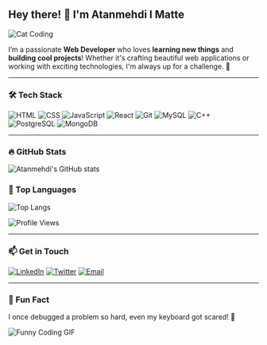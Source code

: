 ## Hey there! 👋 I'm Atanmehdi I Matte

![Cat Coding](https://media.giphy.com/media/JIX9t2j0ZTN9S/giphy.gif)

I’m a passionate **Web Developer** who loves **learning new things** and **building cool projects**! Whether it's crafting beautiful web applications or working with exciting technologies, I'm always up for a challenge. 🚀

---

### 🛠 Tech Stack
![HTML](https://img.shields.io/badge/-HTML-E34F26?logo=html5&logoColor=white)
![CSS](https://img.shields.io/badge/-CSS-1572B6?logo=css3&logoColor=white)
![JavaScript](https://img.shields.io/badge/-JavaScript-F7DF1E?logo=javascript&logoColor=black)
![React](https://img.shields.io/badge/-React-61DAFB?logo=react&logoColor=black)
![Git](https://img.shields.io/badge/-Git-F05032?logo=git&logoColor=white)
![MySQL](https://img.shields.io/badge/-MySQL-4479A1?logo=mysql&logoColor=white)
![C++](https://img.shields.io/badge/-C++-00599C?logo=cplusplus&logoColor=white)
![PostgreSQL](https://img.shields.io/badge/-PostgreSQL-4169E1?logo=postgresql&logoColor=white)
![MongoDB](https://img.shields.io/badge/-MongoDB-47A248?logo=mongodb&logoColor=white)

---

### 🔥 GitHub Stats
![Atanmehdi's GitHub stats](https://github-readme-stats.vercel.app/api?username=Atan-Mehdi&show_icons=true&theme=radical)


### 🚀 Top Languages
![Top Langs](https://github-readme-stats.vercel.app/api/top-langs/?username=Atan-Mehdi&layout=compact&theme=radical)

![Profile Views](https://komarev.com/ghpvc/?username=Atan-Mehdi&color=brightgreen)

---

### 📫 Get in Touch
[![LinkedIn](https://img.shields.io/badge/-LinkedIn-0077B5?logo=LinkedIn&logoColor=white)](https://www.linkedin.com/in/atan-mehdi-7261071bb/)
[![Twitter](https://img.shields.io/badge/-Twitter-1DA1F2?logo=Twitter&logoColor=white)]([https://twitter.com/atanmehdi](https://x.com/atan_mehdi))
[![Email](https://img.shields.io/badge/-Email-D14836?logo=gmail&logoColor=white)](mailto:atanmehdi.work@gmail.com)

---

### 🎯 Fun Fact
I once debugged a problem so hard, even my keyboard got scared! 👾

![Funny Coding GIF](https://media.giphy.com/media/Ll22OhMLAlVDb8UQWe/giphy.gif)



